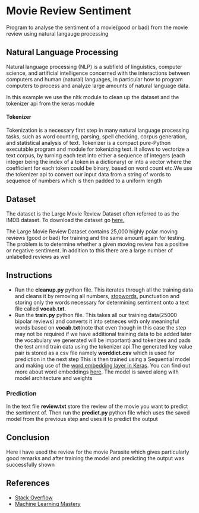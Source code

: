 # Movie Review Sentiment
Program to analyse the sentiment of a movie(good or bad) from the movie review using natural langauge processing

## Natural Language Processing
Natural language processing (NLP) is a subfield of linguistics, computer science, and artificial intelligence concerned with the interactions between computers and human (natural) languages, in particular how to program computers to process and analyze large amounts of natural language data.

In this example we use the nltk module to clean up the dataset and the tokenizer api from the keras module
#### Tokenizer
Tokenization is a necessary first step in many natural language processing tasks, such as word counting, parsing, spell checking, corpus generation, and statistical analysis of text. Tokenizer is a compact pure-Python executable program and module for tokenizing text.
It allows to vectorize a text corpus, by turning each text into either a sequence of integers (each integer being the index of a token in a dictionary) or into a vector where the coefficient for each token could be binary, based on word count etc.We use the tokenizer api to convert our input data from a string of words to sequence of numbers which is then padded to a uniform length


## Dataset
The dataset is the Large Movie Review Dataset often referred to as the IMDB dataset. To download the dataset go [here.](http://ai.stanford.edu/~amaas/data/sentiment/aclImdb_v1.tar.gz)

The Large Movie Review Dataset contains 25,000 highly polar moving reviews (good or bad) for training and the same amount again for testing. The problem is to determine whether a given moving review has a positive or negative sentiment. In addition to this there are a large number of unlabelled reviews as well

## Instructions
- Run the **cleanup.py** python file. This iterates through all the training data and cleans it by removing all numbers, [stopwords](https://pythonprogramming.net/stop-words-nltk-tutorial/), punctuation and storing only the words necessary for determining sentiment onto a text file called **vocab.txt**.
- Run the **train.py** python file. This takes all our training data(25000 bipolar reviews) and converts it into setneces with only meaningful words based on **vocab.txt**(note that even though in this case the step may not be required if we have additional training data to be added later the vocabulary we generated will be important) and tokenizes and pads the test amnd train data using the tokenizer api.The generated key value pair is stored as a csv file namely **worddict.csv** which is used for prediction in the next step This is then trained using a Sequential model and making use of the [word embedding layer in Keras](https://keras.io/layers/embeddings/). You can find out more about word embeddings [here](https://machinelearningmastery.com/use-word-embedding-layers-deep-learning-keras/). The model is saved along with model architecture and weights

### Prediction
In the text file **review.txt** store the review of the movie you want to predict the sentiment of. Then run the **predict.py** python file which uses the saved model from the previous step and uses it to predict the output

## Conclusion
Here i have used the review for the movie Parasite which gives particularly good remarks and after training the model and predicting the output was successfully shown

## References
- [Stack Overflow](stackoverflow.com)
- [Machine Learning Mastery](machinelearingmastery.com)
